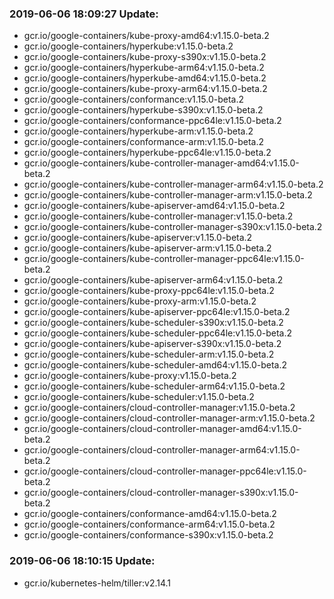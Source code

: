### 2019-06-06 18:09:27 Update:

- gcr.io/google-containers/kube-proxy-amd64:v1.15.0-beta.2
- gcr.io/google-containers/hyperkube:v1.15.0-beta.2
- gcr.io/google-containers/kube-proxy-s390x:v1.15.0-beta.2
- gcr.io/google-containers/hyperkube-arm64:v1.15.0-beta.2
- gcr.io/google-containers/hyperkube-amd64:v1.15.0-beta.2
- gcr.io/google-containers/kube-proxy-arm64:v1.15.0-beta.2
- gcr.io/google-containers/conformance:v1.15.0-beta.2
- gcr.io/google-containers/hyperkube-s390x:v1.15.0-beta.2
- gcr.io/google-containers/conformance-ppc64le:v1.15.0-beta.2
- gcr.io/google-containers/hyperkube-arm:v1.15.0-beta.2
- gcr.io/google-containers/conformance-arm:v1.15.0-beta.2
- gcr.io/google-containers/hyperkube-ppc64le:v1.15.0-beta.2
- gcr.io/google-containers/kube-controller-manager-amd64:v1.15.0-beta.2
- gcr.io/google-containers/kube-controller-manager-arm64:v1.15.0-beta.2
- gcr.io/google-containers/kube-controller-manager-arm:v1.15.0-beta.2
- gcr.io/google-containers/kube-apiserver-amd64:v1.15.0-beta.2
- gcr.io/google-containers/kube-controller-manager:v1.15.0-beta.2
- gcr.io/google-containers/kube-controller-manager-s390x:v1.15.0-beta.2
- gcr.io/google-containers/kube-apiserver:v1.15.0-beta.2
- gcr.io/google-containers/kube-apiserver-arm:v1.15.0-beta.2
- gcr.io/google-containers/kube-controller-manager-ppc64le:v1.15.0-beta.2
- gcr.io/google-containers/kube-apiserver-arm64:v1.15.0-beta.2
- gcr.io/google-containers/kube-proxy-ppc64le:v1.15.0-beta.2
- gcr.io/google-containers/kube-proxy-arm:v1.15.0-beta.2
- gcr.io/google-containers/kube-apiserver-ppc64le:v1.15.0-beta.2
- gcr.io/google-containers/kube-scheduler-s390x:v1.15.0-beta.2
- gcr.io/google-containers/kube-scheduler-ppc64le:v1.15.0-beta.2
- gcr.io/google-containers/kube-apiserver-s390x:v1.15.0-beta.2
- gcr.io/google-containers/kube-scheduler-arm:v1.15.0-beta.2
- gcr.io/google-containers/kube-scheduler-amd64:v1.15.0-beta.2
- gcr.io/google-containers/kube-proxy:v1.15.0-beta.2
- gcr.io/google-containers/kube-scheduler-arm64:v1.15.0-beta.2
- gcr.io/google-containers/kube-scheduler:v1.15.0-beta.2
- gcr.io/google-containers/cloud-controller-manager:v1.15.0-beta.2
- gcr.io/google-containers/cloud-controller-manager-arm:v1.15.0-beta.2
- gcr.io/google-containers/cloud-controller-manager-amd64:v1.15.0-beta.2
- gcr.io/google-containers/cloud-controller-manager-arm64:v1.15.0-beta.2
- gcr.io/google-containers/cloud-controller-manager-ppc64le:v1.15.0-beta.2
- gcr.io/google-containers/cloud-controller-manager-s390x:v1.15.0-beta.2
- gcr.io/google-containers/conformance-amd64:v1.15.0-beta.2
- gcr.io/google-containers/conformance-arm64:v1.15.0-beta.2
- gcr.io/google-containers/conformance-s390x:v1.15.0-beta.2
### 2019-06-06 18:10:15 Update:

- gcr.io/kubernetes-helm/tiller:v2.14.1
